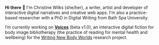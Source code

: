 **Hi there** 👋 I'm Christine Wilks (she/her), a writer, artist and developer of interactive digital narratives and creative web apps. I'm also a practice-based researcher with a PhD in Digital Writing from Bath Spa University.

I’m currently working on **[Voices](https://writing-new-bodies.web.app/)** (beta v1.0), an interactive digital fiction for body image bibliotherapy (the practice of reading for mental health and wellbeing) for the [Writing New Body Worlds](https://sites.google.com/ualberta.ca/writingnewbodies) research project.

